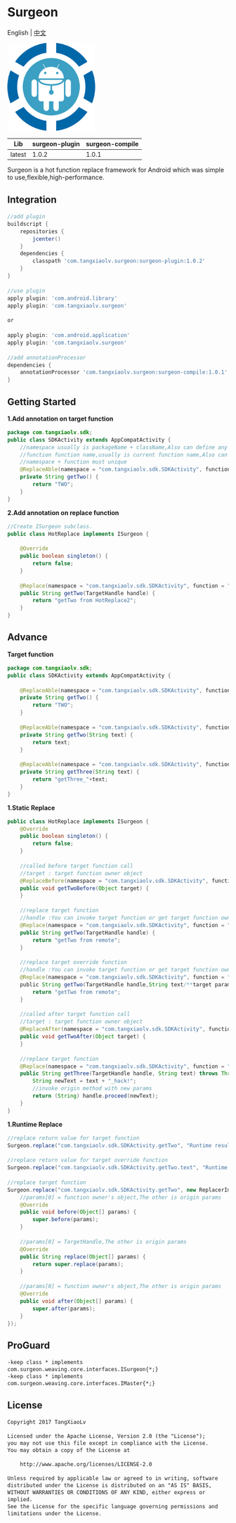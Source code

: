 # Surgeon
English | [中文](https://github.com/TangXiaoLv/Surgeon/blob/master/README-CN.md)

<img src="img/1.png" width = "200" height = "200"/>

|Lib|surgeon-plugin|surgeon-compile|
|:---:|:---|:---|
|latest|1.0.2|1.0.1|

Surgeon is a hot function replace framework for Android which was simple to use,flexible,high-performance.

Integration
---
```gradle
//add plugin
buildscript {
    repositories {
        jcenter()
    }
    dependencies {
        classpath 'com.tangxiaolv.surgeon:surgeon-plugin:1.0.2'
    }
}

//use plugin
apply plugin: 'com.android.library'
apply plugin: 'com.tangxiaolv.surgeon'

or

apply plugin: 'com.android.application'
apply plugin: 'com.tangxiaolv.surgeon'

//add annotationProcessor
dependencies {
    annotationProcessor 'com.tangxiaolv.surgeon:surgeon-compile:1.0.1'
}
```

Getting Started
---
**1.Add annotation on target function**
```java
package com.tangxiaolv.sdk;
public class SDKActivity extends AppCompatActivity {
    //namespace usually is packageName + className,Also can define any string if you want. 
    //function function name,usually is current function name,Also can define any string if you want. 
    //namespace + function must unique
    @ReplaceAble(namespace = "com.tangxiaolv.sdk.SDKActivity", function = "getTwo")
    private String getTwo() {
        return "TWO";
    }
}
```

**2.Add annotation on replace function**
```java
//Create ISurgeon subclass.
public class HotReplace implements ISurgeon {

    @Override
    public boolean singleton() {
        return false;
    }
    
    @Replace(namespace = "com.tangxiaolv.sdk.SDKActivity", function = "getTwo")
    public String getTwo(TargetHandle handle) {
        return "getTwo from HotReplace2";
    }
}
```

Advance
---
**Target function**
```java
package com.tangxiaolv.sdk;
public class SDKActivity extends AppCompatActivity {

    @ReplaceAble(namespace = "com.tangxiaolv.sdk.SDKActivity", function = "getTwo")
    private String getTwo() {
        return "TWO";
    }
    
    @ReplaceAble(namespace = "com.tangxiaolv.sdk.SDKActivity", function = "getTwo.text")
    private String getTwo(String text) {
        return text;
    }
    
    @ReplaceAble(namespace = "com.tangxiaolv.sdk.SDKActivity", function = "getThree")
    private String getThree(String text) {
        return "getThree_"+text;
    }
}
```

**1.Static Replace**
```java
public class HotReplace implements ISurgeon {
    @Override
    public boolean singleton() {
        return false;
    }

    //called before target function call
    //target : target function owner object
    @ReplaceBefore(namespace = "com.tangxiaolv.sdk.SDKActivity", function = "getTwo")
    public void getTwoBefore(Object target) {
    }
    
    //replace target function
    //handle :You can invoke target function or get target function owner by handler.
    @Replace(namespace = "com.tangxiaolv.sdk.SDKActivity", function = "getTwo")
    public String getTwo(TargetHandle handle) {
        return "getTwo from remote";
    }
    
    //replace target override function
    //handle :You can invoke target function or get target function owner by handler.
    @Replace(namespace = "com.tangxiaolv.sdk.SDKActivity", function = "getTwo.text")
    public String getTwo(TargetHandle handle,String text/**target params*/) {
        return "getTwo from remote";
    }
    
    //called after target function call
    //target : target function owner object
    @ReplaceAfter(namespace = "com.tangxiaolv.sdk.SDKActivity", function = "getTwo")
    public void getTwoAfter(Object target) {
    }
    
    //replace target function
    @Replace(namespace = "com.tangxiaolv.sdk.SDKActivity", function = "getThree")
    public String getThree(TargetHandle handle, String text) throws Throwable {
        String newText = text + "_hack!";
        //invoke origin method with new params
        return (String) handle.proceed(newText);
    }
}
```

**1.Runtime Replace**
```java
//replace return value for target function
Surgeon.replace("com.tangxiaolv.sdk.SDKActivity.getTwo", "Runtime result");

//replace return value for target override function 
Surgeon.replace("com.tangxiaolv.sdk.SDKActivity.getTwo.text", "Runtime result");

//replace target function
Surgeon.replace("com.tangxiaolv.sdk.SDKActivity.getTwo", new ReplacerImpl<String>(){
    //params[0] = function owner's object,The other is origin params 
    @Override
    public void before(Object[] params) {
        super.before(params);
    }

    //params[0] = TargetHandle,The other is origin params
    @Override
    public String replace(Object[] params) {
        return super.replace(params);
    }

    //params[0] = function owner's object,The other is origin params
    @Override
    public void after(Object[] params) {
        super.after(params);
    }
});
```

ProGuard
---
```
-keep class * implements com.surgeon.weaving.core.interfaces.ISurgeon{*;}
-keep class * implements com.surgeon.weaving.core.interfaces.IMaster{*;}
```

License
---
    Copyright 2017 TangXiaoLv
    
    Licensed under the Apache License, Version 2.0 (the "License");
    you may not use this file except in compliance with the License.
    You may obtain a copy of the License at
    
        http://www.apache.org/licenses/LICENSE-2.0
    
    Unless required by applicable law or agreed to in writing, software
    distributed under the License is distributed on an "AS IS" BASIS,
    WITHOUT WARRANTIES OR CONDITIONS OF ANY KIND, either express or implied.
    See the License for the specific language governing permissions and
    limitations under the License.
